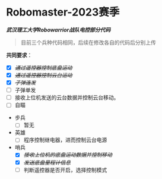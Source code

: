 # Robomaster-2023赛季
***武汉理工大学Robowarrior战队电控部分代码***

> 目前三个兵种代码相同，后续在修改各自的代码后分别上传

**共同要求**：

* [x] ~~*通过遥控器控制底盘运动*~~
* [x] ~~*通过遥控器控制云台运动*~~
* [x] ~~*子弹连发*~~
* [ ] 子弹单发
* [ ] 接收上位机发送的云台数据并控制云台移动。
* [ ] 自瞄

* 步兵
  * [ ] 暂无

* 英雄
  * [ ] 程序控制继电器，进而控制云台电源
* 哨兵
  * [x] ~~*接收上位机的底盘运动数据并控制移动*~~
  * [x] ~~*发送底盘里程计信息*~~
  * [ ] 判断遥控器是否开启，选择控制模式